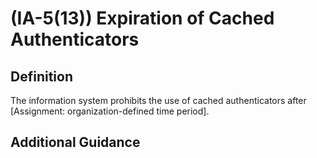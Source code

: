 
# (IA-5(13)) Expiration of Cached Authenticators

## Definition

The information system prohibits the use of cached authenticators after [Assignment: organization-defined time period].

## Additional Guidance


